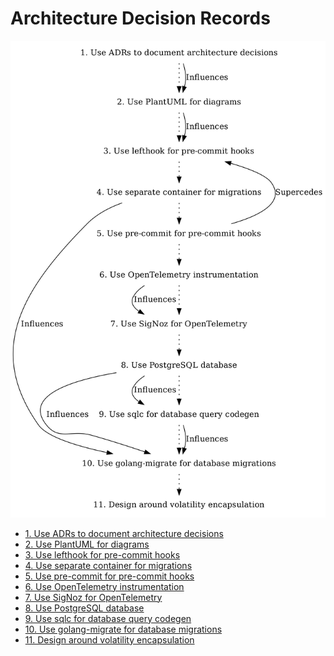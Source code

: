 # Architecture Decision Records

<!---
This is a template injected as an intro to the ADR toc in README.md
--->

![ADR graph](adr.png)

* [1. Use ADRs to document architecture decisions](0001-use-adrs-to-document-architecture-decisions.md)
* [2. Use PlantUML for diagrams](0002-use-plantuml-for-diagrams.md)
* [3. Use lefthook for pre-commit hooks](0003-use-pre-commit-hooks.md)
* [4. Use separate container for migrations](0004-use-separate-container-for-migrations.md)
* [5. Use pre-commit for pre-commit hooks](0005-use-pre-commit-for-pre-commit-hooks.md)
* [6. Use OpenTelemetry instrumentation](0006-use-opentelemetry-instrumentation.md)
* [7. Use SigNoz for OpenTelemetry](0007-use-signoz-for-opentelemetry.md)
* [8. Use PostgreSQL database](0008-use-postgresql-database.md)
* [9. Use sqlc for database query codegen](0009-use-sqlc-for-database-query-codegen.md)
* [10. Use golang-migrate for database migrations](0010-use-golang-migrate-for-database-migrations.md)
* [11. Design around volatility encapsulation](0011-design-around-volatility-encapsulation.md)
